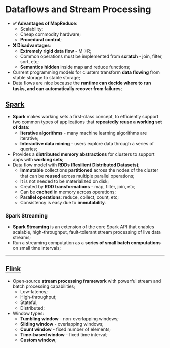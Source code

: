 # Dataflows and Stream Processing

- **✅ Advantages of MapReduce**:
  - Scalability;
  - Cheap commodity hardware;
  - **Procedural control**;
- **❌ Disadvantages**:
  - **Extremely rigid data flow** - M->R;
  - Common operations must be implemented from **scratch** - join, filter, sort, etc;
  - **Semantics hidden** inside map and reduce functions;
- Current programming models for clusters transform **data flowing** from stable storage to stable storage;
- Data flows are nice because the **runtime can decide where to run tasks, and can automatically recover from failures**;

## [Spark](https://spark.apache.org/)

- **Spark** makes working sets a first-class concept, to efficiently support two common types of applications that **repeatedly reuse a working set of data**:
  - **Iterative algorithms** - many machine learning algorithms are iterative;
  - **Interactive data mining** - users explore data through a series of queries;
- Provides a **distributed memory abstractions** for clusters to support apps with **working sets**;
- Data flow model with **RDDs (Resilient Distributed Datasets)**;
  - **Immutable** collections **partitioned** across the nodes of the cluster that can be **reused** across multiple parallel operations;
  - It is not needed to be materialized on disk;
  - Created by **RDD transformations** - map, filter, join, etc;
  - Can be **cached** in memory across operations;
  - **Parallel operations**: reduce, collect, count, etc;
  - Consistency is easy due to **immutability**.

### Spark Streaming

- **Spark Streaming** is an extension of the core Spark API that enables scalable, high-throughput, fault-tolerant stream processing of live data streams;
- Run a streaming computation as a **series of small batch computations** on small time intervals;

---

## [Flink](https://flink.apache.org/)

- Open-source **stream processing framework** with powerful stream and batch processing capabilities;
  - Low-latency;
  - High-throughput;
  - Stateful;
  - Distributed;
- Window types:
  - **Tumbling window** - non-overlapping windows;
  - **Sliding window** - overlapping windows;
  - **Count window** - fixed number of elements;
  - **Time-based window** - fixed time interval;
  - **Custom window**;

